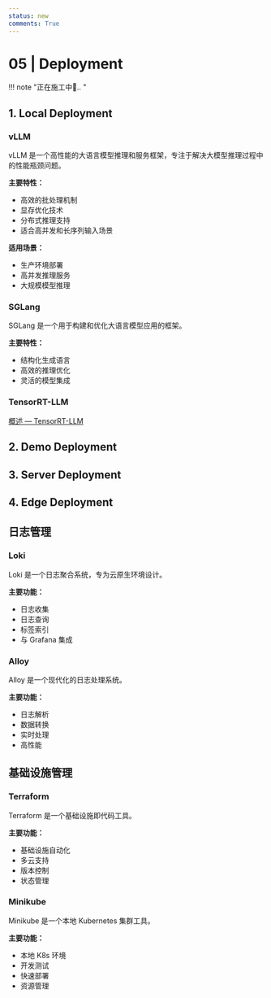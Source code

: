 ```yaml
---
status: new
comments: True
--- 
```

# 05 | Deployment
!!! note "正在施工中👷.. "
## 1. Local Deployment

### vLLM

vLLM 是一个高性能的大语言模型推理和服务框架，专注于解决大模型推理过程中的性能瓶颈问题。

**主要特性：**
- 高效的批处理机制
- 显存优化技术
- 分布式推理支持
- 适合高并发和长序列输入场景

**适用场景：**
- 生产环境部署
- 高并发推理服务
- 大规模模型推理

### SGLang

SGLang 是一个用于构建和优化大语言模型应用的框架。

**主要特性：**
- 结构化生成语言
- 高效的推理优化
- 灵活的模型集成

### TensorRT-LLM
[概述 — TensorRT-LLM](https://nvda.org.cn/TensorRT-LLM/overview.html#what-can-you-do-with-tensorrt-llm)


## 2. Demo Deployment

## 3. Server Deployment

## 4. Edge Deployment





## 日志管理

### Loki

Loki 是一个日志聚合系统，专为云原生环境设计。

**主要功能：**
- 日志收集
- 日志查询
- 标签索引
- 与 Grafana 集成

### Alloy

Alloy 是一个现代化的日志处理系统。

**主要功能：**
- 日志解析
- 数据转换
- 实时处理
- 高性能

## 基础设施管理

### Terraform

Terraform 是一个基础设施即代码工具。

**主要功能：**
- 基础设施自动化
- 多云支持
- 版本控制
- 状态管理

### Minikube

Minikube 是一个本地 Kubernetes 集群工具。

**主要功能：**
- 本地 K8s 环境
- 开发测试
- 快速部署
- 资源管理

